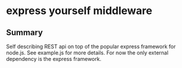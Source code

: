 express yourself middleware
===========================

Summary
-----------

Self describing REST api on top of the popular express framework for node.js.
See example.js for more details. For now the only external dependency is the express framework.
